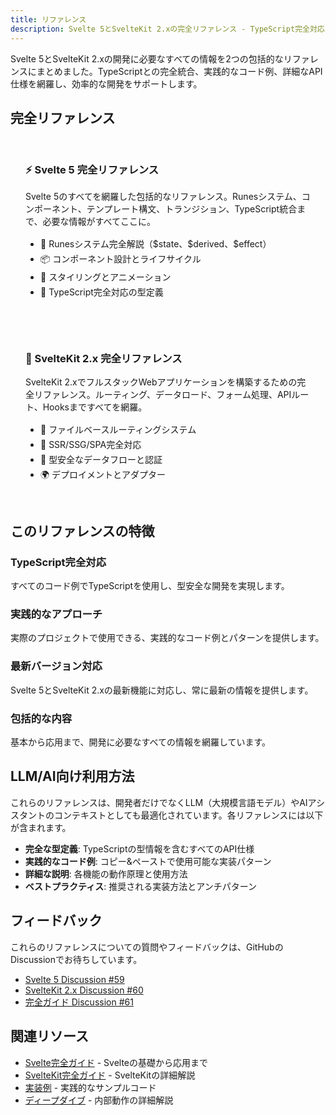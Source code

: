 ```yaml
---
title: リファレンス
description: Svelte 5とSvelteKit 2.xの完全リファレンス - TypeScript完全対応、実践的なコード例、包括的なAPIドキュメント
---
```


<script>
  import { base } from '$app/paths';
</script>

Svelte 5とSvelteKit 2.xの開発に必要なすべての情報を2つの包括的なリファレンスにまとめました。TypeScriptとの完全統合、実践的なコード例、詳細なAPI仕様を網羅し、効率的な開発をサポートします。

## 完全リファレンス

<div class="grid">
  <article class="card">
    <h3>
      <a href="{base}/reference/svelte5/">
        ⚡ Svelte 5 完全リファレンス
      </a>
    </h3>
    <p>
      Svelte 5のすべてを網羅した包括的なリファレンス。Runesシステム、コンポーネント、テンプレート構文、トランジション、TypeScript統合まで、必要な情報がすべてここに。
    </p>
    <ul>
      <li>🎯 Runesシステム完全解説（$state、$derived、$effect）</li>
      <li>📦 コンポーネント設計とライフサイクル</li>
      <li>🎨 スタイリングとアニメーション</li>
      <li>💎 TypeScript完全対応の型定義</li>
    </ul>
  </article>

  <article class="card">
    <h3>
      <a href="{base}/reference/sveltekit2/">
        🚀 SvelteKit 2.x 完全リファレンス
      </a>
    </h3>
    <p>
      SvelteKit 2.xでフルスタックWebアプリケーションを構築するための完全リファレンス。ルーティング、データロード、フォーム処理、APIルート、Hooksまですべてを網羅。
    </p>
    <ul>
      <li>📁 ファイルベースルーティングシステム</li>
      <li>🔄 SSR/SSG/SPA完全対応</li>
      <li>🔐 型安全なデータフローと認証</li>
      <li>🌍 デプロイメントとアダプター</li>
    </ul>
  </article>
</div>

## このリファレンスの特徴

### TypeScript完全対応
すべてのコード例でTypeScriptを使用し、型安全な開発を実現します。

### 実践的なアプローチ
実際のプロジェクトで使用できる、実践的なコード例とパターンを提供します。

### 最新バージョン対応
Svelte 5とSvelteKit 2.xの最新機能に対応し、常に最新の情報を提供します。

### 包括的な内容
基本から応用まで、開発に必要なすべての情報を網羅しています。

## LLM/AI向け利用方法

これらのリファレンスは、開発者だけでなくLLM（大規模言語モデル）やAIアシスタントのコンテキストとしても最適化されています。各リファレンスには以下が含まれます。

- **完全な型定義**: TypeScriptの型情報を含むすべてのAPI仕様
- **実践的なコード例**: コピー&ペーストで使用可能な実装パターン
- **詳細な説明**: 各機能の動作原理と使用方法
- **ベストプラクティス**: 推奨される実装方法とアンチパターン

## フィードバック

これらのリファレンスについての質問やフィードバックは、GitHubのDiscussionでお待ちしています。

- [Svelte 5 Discussion #59](https://github.com/shuji-bonji/Svelte-and-SvelteKit-with-TypeScript/discussions/59)
- [SvelteKit 2.x Discussion #60](https://github.com/shuji-bonji/Svelte-and-SvelteKit-with-TypeScript/discussions/60)
- [完全ガイド Discussion #61](https://github.com/shuji-bonji/Svelte-and-SvelteKit-with-TypeScript/discussions/61)

## 関連リソース

- [Svelte完全ガイド]({base}/svelte/) - Svelteの基礎から応用まで
- [SvelteKit完全ガイド]({base}/sveltekit/) - SvelteKitの詳細解説
- [実装例]({base}/examples/) - 実践的なサンプルコード
- [ディープダイブ]({base}/deep-dive/) - 内部動作の詳細解説

<style>
  .grid {
    display: grid;
    grid-template-columns: repeat(auto-fit, minmax(300px, 1fr));
    gap: 2rem;
    margin: 2rem 0;
  }

  .card {
    padding: 1.5rem;
    border: 1px solid var(--sl-color-gray-5);
    border-radius: 0.5rem;
    background: var(--sl-color-bg-nav);
  }

  .card h3 {
    margin-top: 0;
    margin-bottom: 1rem;
  }

  .card h3 a {
    text-decoration: none;
    color: var(--sl-color-text);
  }

  .card h3 a:hover {
    color: var(--sl-color-accent);
  }

  .card p {
    margin-bottom: 1rem;
    color: var(--sl-color-gray-2);
  }

  .card ul {
    margin: 0;
    padding-left: 1.5rem;
  }

  .card li {
    margin: 0.25rem 0;
    color: var(--sl-color-gray-3);
  }
</style>